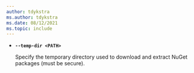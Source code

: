 ```yaml
---
author: tdykstra
ms.author: tdykstra
ms.date: 08/12/2021
ms.topic: include
---
```

- **`--temp-dir <PATH>`**

  Specify the temporary directory used to download and extract NuGet packages (must be secure).
